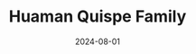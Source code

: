 ---
title: Huaman Quispe Family
date: 2024-08-01

type: landing

sections:
  - block: people
    content:
      title: Meet my family
      # Choose which groups/teams of users to display.
      #   Edit `user_groups` in each user's profile to add them to one or more of these groups.
      user_groups:
          - Parents
          - Children
          - Grandchildren
      sort_by: Params.last_name
      sort_ascending: true
    design:
      show_interests: false
      show_role: true
      show_social: true
---